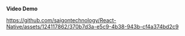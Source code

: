 **Video Demo**

https://github.com/saigontechnology/React-Native/assets/124117862/370b7d3a-e5c9-4b38-943b-cf4a374bd2c9